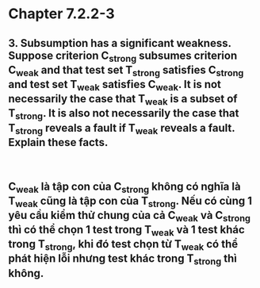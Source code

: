 # Chapter 7.2.2-3
## 3. Subsumption has a significant weakness. Suppose criterion C<sub>strong</sub> subsumes criterion C<sub>weak</sub> and that test set T<sub>strong</sub> satisfies C<sub>strong</sub> and test set T<sub>weak</sub> satisfies C<sub>weak</sub>. It is not necessarily the case that T<sub>weak</sub> is a subset of T<sub>strong</sub>. It is also not necessarily the case that T<sub>strong</sub> reveals a fault if T<sub>weak</sub> reveals a fault. Explain these facts.


<br>

## C<sub>weak</sub> là tập con của C<sub>strong</sub> không có nghĩa là T<sub>weak</sub> cũng là tập con của T<sub>strong</sub>. Nếu có cùng 1 yêu cầu kiểm thử chung của cả C<sub>weak</sub> và C<sub>strong</sub> thì có thể chọn 1 test trong T<sub>weak</sub> và 1 test khác trong T<sub>strong</sub>, khi đó test chọn từ T<sub>weak</sub> có thể phát hiện lỗi nhưng test khác trong T<sub>strong</sub> thì không.
